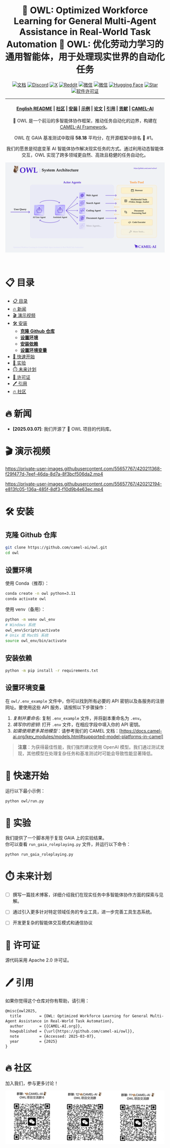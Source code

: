 <h1 align="center">
	🦉 OWL: Optimized Workforce Learning for General Multi-Agent Assistance in Real-World Task Automation
  🦉 OWL: 优化劳动力学习的通用智能体，用于处理现实世界的自动化任务
</h1>


<div align="center">

[![文档][docs-image]][docs-url]
[![Discord][discord-image]][discord-url]
[![X][x-image]][x-url]
[![Reddit][reddit-image]][reddit-url]
[![微信][wechat-image]][wechat-url]
[![微信][owl-image]][owl-url]
[![Hugging Face][huggingface-image]][huggingface-url]
[![Star][star-image]][star-url]
[![软件许可证][package-license-image]][package-license-url]


</div>


<hr>

<div align="center">
<h4 align="center">

[English README](https://github.com/camel-ai/owl/tree/main) |
[社区](https://github.com/camel-ai/camel#community) |
[安装](#️-installation) |
[示例](https://github.com/camel-ai/owl/tree/main/owl) |
[论文](https://arxiv.org/abs/2303.17760) |
[引用](#-community) |
[贡献](https://github.com/camel-ai/owl/graphs/contributors) |
[CAMEL-AI](https://www.camel-ai.org/)

</h4>

<div align="center">

🦉 OWL 是一个前沿的多智能体协作框架，推动任务自动化的边界，构建在 [CAMEL-AI Framework](https://github.com/camel-ai/camel)。

OWL 在 GAIA 基准测试中取得 **58.18** 平均分，在开源框架中排名 🏅️ #1。

我们的愿景是彻底变革 AI 智能体协作解决现实任务的方式。通过利用动态智能体交互，OWL 实现了跨多领域更自然、高效且稳健的任务自动化。

</div>

![](./assets/owl_architecture.png)



<br>


</div>

<!-- # Key Features -->
# 📋 目录

- [📋 目录](#-目录)
- [🔥 新闻](#-新闻)
- [🎬 演示视频](#-演示视频)
- [🛠️ 安装](#️-安装)
  - [**克隆 Github 仓库**](#克隆-github-仓库)
  - [**设置环境**](#设置环境)
  - [**安装依赖**](#安装依赖)
  - [**设置环境变量**](#设置环境变量)
- [🚀 快速开始](#-快速开始)
- [🧪 实验](#-实验)
- [⏱️ 未来计划](#️-未来计划)
- [📄 许可证](#-许可证)
- [🖊️ 引用](#️-引用)
- [🔥 社区](#-社区)


# 🔥 新闻

- **[2025.03.07]**: 我们开源了 🦉 OWL 项目的代码库。

# 🎬 演示视频

https://private-user-images.githubusercontent.com/55657767/420211368-f29f477d-7eef-46da-8d7a-8f3bcf506da2.mp4

https://private-user-images.githubusercontent.com/55657767/420212194-e813fc05-136a-485f-8df3-f10d9b4e63ec.mp4

# 🛠️ 安装

## **克隆 Github 仓库**

```bash
git clone https://github.com/camel-ai/owl.git
cd owl
```

## **设置环境**

使用 Conda（推荐）：
```bash
conda create -n owl python=3.11
conda activate owl
```

使用 venv（备用）：
```bash
python -m venv owl_env
# Windows 系统
owl_env\Scripts\activate
# Unix 或 MacOS 系统
source owl_env/bin/activate
```

## **安装依赖**

```bash
python -m pip install -r requirements.txt
```

## **设置环境变量**  

在 `owl/.env_example` 文件中，你可以找到所有必要的 API 密钥以及各服务的注册网址。要使用这些 API 服务，请按照以下步骤操作：

1. *复制并重命名*: 复制 `.env_example` 文件，并将副本重命名为 `.env`。
2. *填写你的密钥*: 打开 `.env` 文件，在相应字段中填入你的 API 密钥。 
3. *如需使用更多其他模型*：请参考我们的 CAMEL 文档：[https://docs.camel-ai.org/key_modules/models.html#supported-model-platforms-in-camel]

> **注意**：为获得最佳性能，我们强烈建议使用 OpenAI 模型。我们通过测试发现，其他模型在处理复杂任务和基准测试时可能会导致性能显著降低。

# 🚀 快速开始
   
运行以下最小示例：

```bash
python owl/run.py
```

# 🧪 实验

我们提供了一个脚本用于复现 GAIA 上的实验结果。  
你可以查看 `run_gaia_roleplaying.py` 文件，并运行以下命令：

```bash
python run_gaia_roleplaying.py
```

# ⏱️ 未来计划

- [ ] 撰写一篇技术博客，详细介绍我们在现实任务中多智能体协作方面的探索与见解。
- [ ] 通过引入更多针对特定领域任务的专业工具，进一步完善工具生态系统。
- [ ] 开发更复杂的智能体交互模式和通信协议


# 📄 许可证

源代码采用 Apache 2.0 许可证。

# 🖊️ 引用

如果你觉得这个仓库对你有帮助，请引用：


```
@misc{owl2025,
  title        = {OWL: Optimized Workforce Learning for General Multi-Agent Assistance in Real-World Task Automation},
  author       = {{CAMEL-AI.org}},
  howpublished = {\url{https://github.com/camel-ai/owl}},
  note         = {Accessed: 2025-03-07},
  year         = {2025}
}
```

# 🔥 社区
加入我们，参与更多讨论！
<!-- ![](./assets/community.png) -->
![](./assets/community_3.jpg)



[docs-image]: https://img.shields.io/badge/Documentation-EB3ECC
[docs-url]: https://camel-ai.github.io/camel/index.html
[star-image]: https://img.shields.io/github/stars/camel-ai/owl?label=stars&logo=github&color=brightgreen
[star-url]: https://github.com/camel-ai/owl/stargazers
[package-license-image]: https://img.shields.io/badge/License-Apache_2.0-blue.svg
[package-license-url]: https://github.com/camel-ai/owl/blob/main/licenses/LICENSE

[colab-url]: https://colab.research.google.com/drive/1AzP33O8rnMW__7ocWJhVBXjKziJXPtim?usp=sharing
[colab-image]: https://colab.research.google.com/assets/colab-badge.svg
[huggingface-url]: https://huggingface.co/camel-ai
[huggingface-image]: https://img.shields.io/badge/%F0%9F%A4%97%20Hugging%20Face-CAMEL--AI-ffc107?color=ffc107&logoColor=white
[discord-url]: https://discord.camel-ai.org/
[discord-image]: https://img.shields.io/discord/1082486657678311454?logo=discord&labelColor=%20%235462eb&logoColor=%20%23f5f5f5&color=%20%235462eb
[wechat-url]: https://ghli.org/camel/wechat.png
[wechat-image]: https://img.shields.io/badge/WeChat-CamelAIOrg-brightgreen?logo=wechat&logoColor=white
[x-url]: https://x.com/CamelAIOrg
[x-image]: https://img.shields.io/twitter/follow/CamelAIOrg?style=social
[twitter-image]: https://img.shields.io/twitter/follow/CamelAIOrg?style=social&color=brightgreen&logo=twitter
[reddit-url]: https://www.reddit.com/r/CamelAI/
[reddit-image]: https://img.shields.io/reddit/subreddit-subscribers/CamelAI?style=plastic&logo=reddit&label=r%2FCAMEL&labelColor=white
[ambassador-url]: https://www.camel-ai.org/community
[owl-url]: ./assets/qr_code.jpg
[owl-image]: https://img.shields.io/badge/WeChat-OWLProject-brightgreen?logo=wechat&logoColor=white
